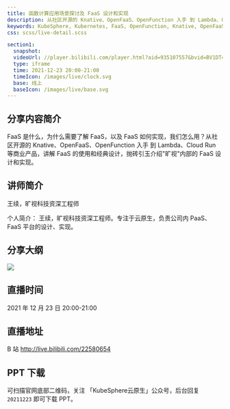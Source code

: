 ```yaml
---
title: 函数计算应用场景探讨及 FaaS 设计和实现
description: 从社区开源的 Knative、OpenFaaS、OpenFunction 入手 到 Lambda、Cloud Run 等商业产品，讲解 FaaS 的使用和经典设计，抛砖引玉介绍"旷视"内部的 FaaS 设计和实现。
keywords: KubeSphere, Kubernetes, FaaS, OpenFunction, Knative, OpenFaaS
css: scss/live-detail.scss

section1:
  snapshot: 
  videoUrl: //player.bilibili.com/player.html?aid=935107557&bvid=BV1DT4y1f7TG&cid=467466159&page=1&high_quality=1
  type: iframe
  time: 2021-12-23 20:00-21:00
  timeIcon: /images/live/clock.svg
  base: 线上
  baseIcon: /images/live/base.svg
---
```

## 分享内容简介

FaaS 是什么，为什么需要了解 FaaS，以及 FaaS 如何实现，我们怎么用？从社区开源的 Knative、OpenFaaS、OpenFunction 入手 到 Lambda、Cloud Run 等商业产品，讲解 FaaS 的使用和经典设计，抛砖引玉介绍"旷视"内部的 FaaS 设计和实现。

## 讲师简介

王续，旷视科技资深工程师

个人简介：
王续，旷视科技资深工程师。专注于云原生，负责公司内 PaaS、FaaS 平台的设计、实现。


## 分享大纲

![](https://pek3b.qingstor.com/kubesphere-community/images/faas1223-live.png)

## 直播时间

2021 年 12 月 23 日 20:00-21:00

## 直播地址

B 站  http://live.bilibili.com/22580654

## PPT 下载

可扫描官网底部二维码，关注 「KubeSphere云原生」公众号，后台回复 `20211223` 即可下载 PPT。
